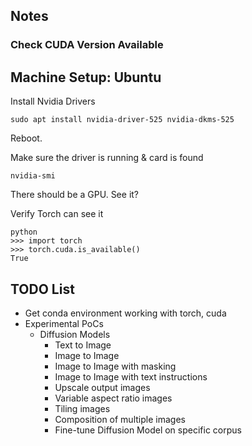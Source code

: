## Notes

### Check CUDA Version Available

## Machine Setup: Ubuntu

Install Nvidia Drivers
```
sudo apt install nvidia-driver-525 nvidia-dkms-525
```
Reboot.

Make sure the driver is running & card is found
```
nvidia-smi
```
There should be a GPU. See it?


Verify Torch can see it
```
python
>>> import torch
>>> torch.cuda.is_available()
True
```
 


## TODO List

* Get conda environment working with torch, cuda
* Experimental PoCs
  * Diffusion Models
    * Text to Image
    * Image to Image
    * Image to Image with masking
    * Image to Image with text instructions
    * Upscale output images
    * Variable aspect ratio images
    * Tiling images
    * Composition of multiple images
    * Fine-tune Diffusion Model on specific corpus
